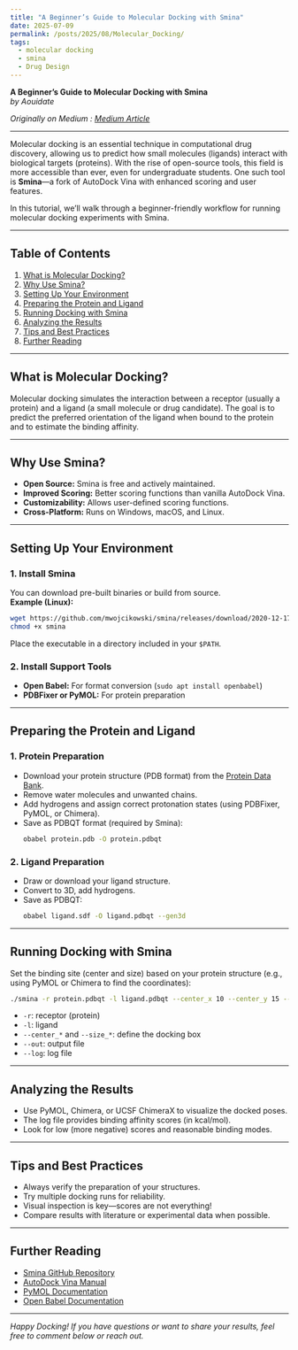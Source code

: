 ```yaml
---
title: "A Beginner’s Guide to Molecular Docking with Smina"
date: 2025-07-09
permalink: /posts/2025/08/Molecular_Docking/
tags:
  - molecular docking
  - smina
  - Drug Design
---
```


**A Beginner’s Guide to Molecular Docking with Smina**  
*by Aouidate*  

*Originally on Medium : [Medium Article](https://medium.com/loops-strands/a-beginners-guide-to-molecular-docking-with-smina-e1e4360950c2)*

---

Molecular docking is an essential technique in computational drug discovery, allowing us to predict how small molecules (ligands) interact with biological targets (proteins). With the rise of open-source tools, this field is more accessible than ever, even for undergraduate students. One such tool is **Smina**—a fork of AutoDock Vina with enhanced scoring and user features.

In this tutorial, we’ll walk through a beginner-friendly workflow for running molecular docking experiments with Smina.

---

## Table of Contents

1. [What is Molecular Docking?](#what-is-molecular-docking)
2. [Why Use Smina?](#why-use-smina)
3. [Setting Up Your Environment](#setting-up-your-environment)
4. [Preparing the Protein and Ligand](#preparing-the-protein-and-ligand)
5. [Running Docking with Smina](#running-docking-with-smina)
6. [Analyzing the Results](#analyzing-the-results)
7. [Tips and Best Practices](#tips-and-best-practices)
8. [Further Reading](#further-reading)

---

## What is Molecular Docking?

Molecular docking simulates the interaction between a receptor (usually a protein) and a ligand (a small molecule or drug candidate). The goal is to predict the preferred orientation of the ligand when bound to the protein and to estimate the binding affinity.

---

## Why Use Smina?

- **Open Source:** Smina is free and actively maintained.
- **Improved Scoring:** Better scoring functions than vanilla AutoDock Vina.
- **Customizability:** Allows user-defined scoring functions.
- **Cross-Platform:** Runs on Windows, macOS, and Linux.

---

## Setting Up Your Environment

### 1. Install Smina

You can download pre-built binaries or build from source.  
**Example (Linux):**
```bash
wget https://github.com/mwojcikowski/smina/releases/download/2020-12-17/smina.static -O smina
chmod +x smina
```
Place the executable in a directory included in your `$PATH`.

### 2. Install Support Tools

- **Open Babel:** For format conversion (`sudo apt install openbabel`)
- **PDBFixer or PyMOL:** For protein preparation

---

## Preparing the Protein and Ligand

### 1. Protein Preparation

- Download your protein structure (PDB format) from the [Protein Data Bank](https://www.rcsb.org/).
- Remove water molecules and unwanted chains.
- Add hydrogens and assign correct protonation states (using PDBFixer, PyMOL, or Chimera).
- Save as PDBQT format (required by Smina):
  ```bash
  obabel protein.pdb -O protein.pdbqt
  ```

### 2. Ligand Preparation

- Draw or download your ligand structure.
- Convert to 3D, add hydrogens.
- Save as PDBQT:
  ```bash
  obabel ligand.sdf -O ligand.pdbqt --gen3d
  ```

---

## Running Docking with Smina

Set the binding site (center and size) based on your protein structure (e.g., using PyMOL or Chimera to find the coordinates):

```bash
./smina -r protein.pdbqt -l ligand.pdbqt --center_x 10 --center_y 15 --center_z 20 --size_x 20 --size_y 20 --size_z 20 --out docked_ligand.pdbqt --log docking.log
```

- `-r`: receptor (protein)
- `-l`: ligand
- `--center_*` and `--size_*`: define the docking box
- `--out`: output file
- `--log`: log file

---

## Analyzing the Results

- Use PyMOL, Chimera, or UCSF ChimeraX to visualize the docked poses.
- The log file provides binding affinity scores (in kcal/mol).
- Look for low (more negative) scores and reasonable binding modes.

---

## Tips and Best Practices

- Always verify the preparation of your structures.
- Try multiple docking runs for reliability.
- Visual inspection is key—scores are not everything!
- Compare results with literature or experimental data when possible.

---

## Further Reading

- [Smina GitHub Repository](https://github.com/mwojcikowski/smina)
- [AutoDock Vina Manual](http://vina.scripps.edu/manual.html)
- [PyMOL Documentation](https://pymol.org/)
- [Open Babel Documentation](http://openbabel.org/wiki/Main_Page)

---

*Happy Docking! If you have questions or want to share your results, feel free to comment below or reach out.*
